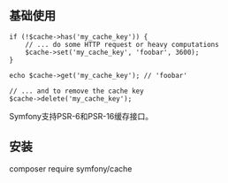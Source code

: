 ## 基础使用

```
if (!$cache->has('my_cache_key')) {
    // ... do some HTTP request or heavy computations
    $cache->set('my_cache_key', 'foobar', 3600);
}

echo $cache->get('my_cache_key'); // 'foobar'

// ... and to remove the cache key
$cache->delete('my_cache_key');
```

Symfony支持PSR-6和PSR-16缓存接口。

## 安装
 
composer require symfony/cache